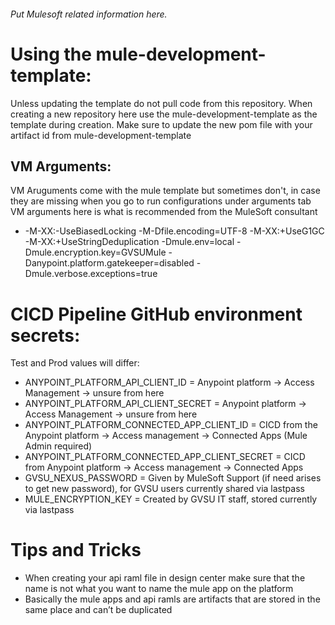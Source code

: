 ###### Put Mulesoft related information here.

# Using the mule-development-template:
Unless updating the template do not pull code from this repository. When creating a new repository here use the mule-development-template as the template during creation.
Make sure to update the new pom file with your artifact id from mule-development-template

## VM Arguments:
VM Aruguments come with the mule template but sometimes don't, in case they are missing when you go to run configurations under arguments tab VM arguments here is what is recommended from the MuleSoft consultant
- -M-XX:-UseBiasedLocking -M-Dfile.encoding=UTF-8 -M-XX:+UseG1GC -M-XX:+UseStringDeduplication -Dmule.env=local -Dmule.encryption.key=GVSUMule -Danypoint.platform.gatekeeper=disabled -Dmule.verbose.exceptions=true

# CICD Pipeline GitHub environment secrets:
Test and Prod values will differ:
- ANYPOINT_PLATFORM_API_CLIENT_ID = Anypoint platform -> Access Management -> unsure from here
- ANYPOINT_PLATFORM_API_CLIENT_SECRET = Anypoint platform -> Access Management -> unsure from here
- ANYPOINT_PLATFORM_CONNECTED_APP_CLIENT_ID = CICD from the Anypoint platform -> Access management -> Connected Apps (Mule Admin required)
- ANYPOINT_PLATFORM_CONNECTED_APP_CLIENT_SECRET = CICD from Anypoint platform -> Access management -> Connected Apps
- GVSU_NEXUS_PASSWORD = Given by MuleSoft Support (if need arises to get new password), for GVSU users currently shared via lastpass
- MULE_ENCRYPTION_KEY = Created by GVSU IT staff, stored currently via lastpass

# Tips and Tricks

- When creating your api raml file in design center make sure that the name is not what you want to name the mule app on the platform
- Basically the mule apps and api ramls are artifacts that are stored in the same place and can’t be duplicated
